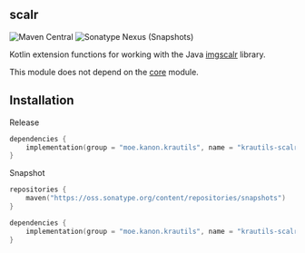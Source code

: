 ## scalr

![Maven Central](https://img.shields.io/maven-central/v/moe.kanon.krautils/krautils-scalr?style=for-the-badge) ![Sonatype Nexus (Snapshots)](https://img.shields.io/nexus/s/moe.kanon.krautils/krautils-scalr?server=https%3A%2F%2Foss.sonatype.org&style=for-the-badge)

Kotlin extension functions for working with the Java [imgscalr](https://github.com/rkalla/imgscalr) library.

This module does not depend on the [core](../../core/README.md) module.

## Installation

Release

```kotlin
dependencies {
	implementation(group = "moe.kanon.krautils", name = "krautils-scalr", version = "${RELEASE_VERSION}")
}
```

Snapshot

```kotlin
repositories {
	maven("https://oss.sonatype.org/content/repositories/snapshots")
}

dependencies {
	implementation(group = "moe.kanon.krautils", name = "krautils-scalr", version = "${SNAPSHOT_VERSION}")
}
```